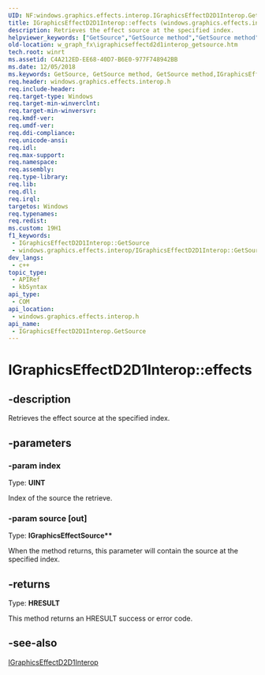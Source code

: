 ```yaml
---
UID: NF:windows.graphics.effects.interop.IGraphicsEffectD2D1Interop.GetSource
title: IGraphicsEffectD2D1Interop::effects (windows.graphics.effects.interop.h)
description: Retrieves the effect source at the specified index.
helpviewer_keywords: ["GetSource","GetSource method","GetSource method","IGraphicsEffectD2D1Interop interface","IGraphicsEffectD2D1Interop interface","GetSource method","IGraphicsEffectD2D1Interop.GetSource","IGraphicsEffectD2D1Interop.effects","IGraphicsEffectD2D1Interop::GetSource","IGraphicsEffectD2D1Interop::effects","w_graph_fx.igraphicseffectd2d1interop_getsource","windows/IGraphicsEffectD2D1Interop::GetSource"]
old-location: w_graph_fx\igraphicseffectd2d1interop_getsource.htm
tech.root: winrt
ms.assetid: C4A212ED-EE68-40D7-B6E0-977F748942BB
ms.date: 12/05/2018
ms.keywords: GetSource, GetSource method, GetSource method,IGraphicsEffectD2D1Interop interface, IGraphicsEffectD2D1Interop interface,GetSource method, IGraphicsEffectD2D1Interop.GetSource, IGraphicsEffectD2D1Interop.effects, IGraphicsEffectD2D1Interop::GetSource, IGraphicsEffectD2D1Interop::effects, w_graph_fx.igraphicseffectd2d1interop_getsource, windows/IGraphicsEffectD2D1Interop::GetSource
req.header: windows.graphics.effects.interop.h
req.include-header: 
req.target-type: Windows
req.target-min-winverclnt: 
req.target-min-winversvr: 
req.kmdf-ver: 
req.umdf-ver: 
req.ddi-compliance: 
req.unicode-ansi: 
req.idl: 
req.max-support: 
req.namespace: 
req.assembly: 
req.type-library: 
req.lib: 
req.dll: 
req.irql: 
targetos: Windows
req.typenames: 
req.redist: 
ms.custom: 19H1
f1_keywords:
 - IGraphicsEffectD2D1Interop::GetSource
 - windows.graphics.effects.interop/IGraphicsEffectD2D1Interop::GetSource
dev_langs:
 - c++
topic_type:
 - APIRef
 - kbSyntax
api_type:
 - COM
api_location:
 - windows.graphics.effects.interop.h
api_name:
 - IGraphicsEffectD2D1Interop.GetSource
---
```


# IGraphicsEffectD2D1Interop::effects


## -description

Retrieves the effect source at the specified index.

## -parameters

### -param index

Type: <b>UINT</b>

Index of the source the retrieve.

### -param source [out]

Type: <b>IGraphicsEffectSource**</b>

When the method returns, this parameter will contain the source at the specified index.

## -returns

Type: <b>HRESULT</b>

This method returns an HRESULT success or error code.

## -see-also

<a href="https://docs.microsoft.com/windows/desktop/api/windows.graphics.effects.interop/nn-windows-graphics-effects-interop-igraphicseffectd2d1interop">IGraphicsEffectD2D1Interop</a>

